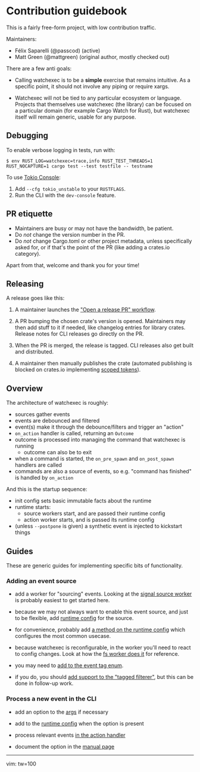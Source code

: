 # Contribution guidebook


This is a fairly free-form project, with low contribution traffic.

Maintainers:

- Félix Saparelli (@passcod) (active)
- Matt Green (@mattgreen) (original author, mostly checked out)

There are a few anti goals:

- Calling watchexec is to be a **simple** exercise that remains intuitive. As a specific point, it
  should not involve any piping or require xargs.

- Watchexec will not be tied to any particular ecosystem or language. Projects that themselves use
  watchexec (the library) can be focused on a particular domain (for example Cargo Watch for Rust),
  but watchexec itself will remain generic, usable for any purpose.


## Debugging

To enable verbose logging in tests, run with:

```console
$ env RUST_LOG=watchexec=trace,info RUST_TEST_THREADS=1 RUST_NOCAPTURE=1 cargo test --test testfile -- testname
```

To use [Tokio Console](https://github.com/tokio-rs/console):

1. Add `--cfg tokio_unstable` to your `RUSTFLAGS`.
2. Run the CLI with the `dev-console` feature.


## PR etiquette

- Maintainers are busy or may not have the bandwidth, be patient.
- Do _not_ change the version number in the PR.
- Do _not_ change Cargo.toml or other project metadata, unless specifically asked for, or if that's
  the point of the PR (like adding a crates.io category).

Apart from that, welcome and thank you for your time!


## Releasing

A release goes like this:

1. A maintainer launches the ["Open a release PR" workflow](https://github.com/watchexec/watchexec/actions/workflows/release-pr.yml).

2. A PR bumping the chosen crate's version is opened. Maintainers may then add stuff to it if
   needed, like changelog entries for library crates. Release notes for CLI releases go directly on
   the PR.

3. When the PR is merged, the release is tagged. CLI releases also get built and distributed.

4. A maintainer then manually publishes the crate (automated publishing is blocked on crates.io
   implementing [scoped tokens](https://github.com/rust-lang/crates.io/issues/5443)).


## Overview

The architecture of watchexec is roughly:

- sources gather events
- events are debounced and filtered
- event(s) make it through the debounce/filters and trigger an "action"
- `on_action` handler is called, returning an `Outcome`
- outcome is processed into managing the command that watchexec is running
  - outcome can also be to exit
- when a command is started, the `on_pre_spawn` and `on_post_spawn` handlers are called
- commands are also a source of events, so e.g. "command has finished" is handled by `on_action`

And this is the startup sequence:
- init config sets basic immutable facts about the runtime
- runtime starts:
  - source workers start, and are passed their runtime config
  - action worker starts, and is passed its runtime config
- (unless `--postpone` is given) a synthetic event is injected to kickstart things

## Guides

These are generic guides for implementing specific bits of functionality.

### Adding an event source

- add a worker for "sourcing" events. Looking at the [signal source
  worker](https://github.com/watchexec/watchexec/blob/main/crates/lib/src/signal/source.rs) is
  probably easiest to get started here.

- because we may not always want to enable this event source, and just to be flexible, add [runtime
  config](https://github.com/watchexec/watchexec/blob/main/crates/lib/src/config.rs) for the source.

- for convenience, probably add [a method on the runtime
  config](https://github.com/watchexec/watchexec/blob/main/crates/lib/src/config.rs) which
  configures the most common usecase.

- because watchexec is reconfigurable, in the worker you'll need to react to config changes. Look at
  how the [fs worker does it](https://github.com/watchexec/watchexec/blob/main/crates/lib/src/fs.rs)
  for reference.

- you may need to [add to the event tag
  enum](https://github.com/watchexec/watchexec/blob/main/crates/lib/src/event.rs).

- if you do, you should [add support to the "tagged
  filterer"](https://github.com/watchexec/watchexec/blob/main/crates/filterer/tagged/src/parse.rs),
  but this can be done in follow-up work.

### Process a new event in the CLI

- add an option to the
  [args](https://github.com/watchexec/watchexec/blob/main/crates/cli/src/args.rs) if necessary

- add to the [runtime
  config](https://github.com/watchexec/watchexec/blob/main/crates/cli/src/config/runtime.rs) when
  the option is present

- process relevant events [in the action
  handler](https://github.com/watchexec/watchexec/blob/main/crates/cli/src/config/runtime.rs)

- document the option in the [manual
  page](https://github.com/watchexec/watchexec/blob/main/doc/watchexec.1.ronn)

---
vim: tw=100

